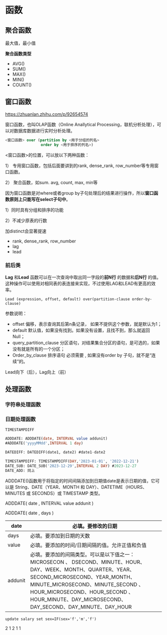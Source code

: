 # 函数



## 聚合函数

最大值，最小值

**聚合函数类型**

- AVG()
- SUM()
- MAX()
- MIN()
- COUNT()



## 窗口函数

https://zhuanlan.zhihu.com/p/92654574

窗口函数，也叫OLAP函数（Online Anallytical Processing，联机分析处理），可以对数据库数据进行实时分析处理。

```sql
<窗口函数> over (partition by <用于分组的列名>
                order by <用于排序的列名>)
```



<窗口函数>的位置，可以放以下两种函数：

1） 专用窗口函数，包括后面要讲到的rank, dense_rank, row_number等专用窗口函数。

2） 聚合函数，如sum. avg, count, max, min等

因为窗口函数是对where或者group by子句处理后的结果进行操作，所以**窗口函数原则上只能写在select子句中**。



1）同时具有分组和排序的功能

2）不减少原表的行数



加distinct会显著提速



- rank, dense_rank, row_number
- lag
- lead



### 前后类

**Lag** 和**Lead** 函数可以在一次查询中取出同一字段的**前N行** 的数据和**后N行** 的值。这种操作可以使用对相同表的表连接来实现，不过使用LAG和LEAD有更高的效率。

`Lead (expression, offset, default) over(partition-clause order-by-clause)`

参数说明： 

- offset 偏移，表示查询其后第n条记录， 如果不提供这个参数，就是默认为1；
- default 默认值，如果没有找到。如果没有设置，且找不到，那么就返回Null； 
- query_partition_clause  分区语句，对结果集合分区的语句，是可选的，如果没有就是所有的一个分区；
- Order_by_clause 排序语句 必须需要 , 如果没有order by 子句，就不是“连续”的。

Lead向下（后），Lag向上（前）



## 处理函数

### 字符串处理函数





### 日期处理函数

`TIMESTAMPDIFF`

```sql
ADDDATE: ADDDATE(date, INTERVAL value addunit) 
#ADDDATE('yyyyMMdd',INTERVAL 1 day)

DATEDIFF: DATEDIFF(date1, date2) #date1-date2

TIMESTAMPDIFF: TIMESTAMPDIFF(DAY,'2023-01-01', '2022-12-21')
DATE_SUB: DATE_SUB('2023-12-29',INTERVAL 2 DAY) #2023-12-27
DATE_ADD: 同上
```



ADDDATE()函数用于将指定的时间间隔添加到日期值date是表示日期的值，它可以是 String、DATE（YEAR、MONTH 和 DAY）、DATETIME（HOURS、MINUTES 或 SECONDS）或 TIMESTAMP 类型。

ADDDATE( date , INTERVAL value addunit )

ADDDATE( date , days )

| date    | 必填。要修改的日期                                           |
| ------- | ------------------------------------------------------------ |
| days    | 必填。要添加到日期的天数                                     |
| value   | 必填。要添加的时间/日期间隔的值。允许正值和负值              |
| addunit | 必填。要添加的间隔类型。可以是以下值之一：MICROSECON 、 DSECOND、MINUTE、HOUR、DAY、WEEK、MONTH、QUARTER、YEAR、 SECOND_MICROSECOND、YEAR_MONTH、MINUTE_MICROSECOND、MINUTE_SECOND 、HOUR_MICROSECOND、HOUR_SECOND 、HOUR_MINUTE、DAY_MICROSECOND、DAY_SECOND、DAY_MINUTE、DAY_HOUR |



`update salary set sex=IF(sex='f','m','f')`



2 1 2 1 1